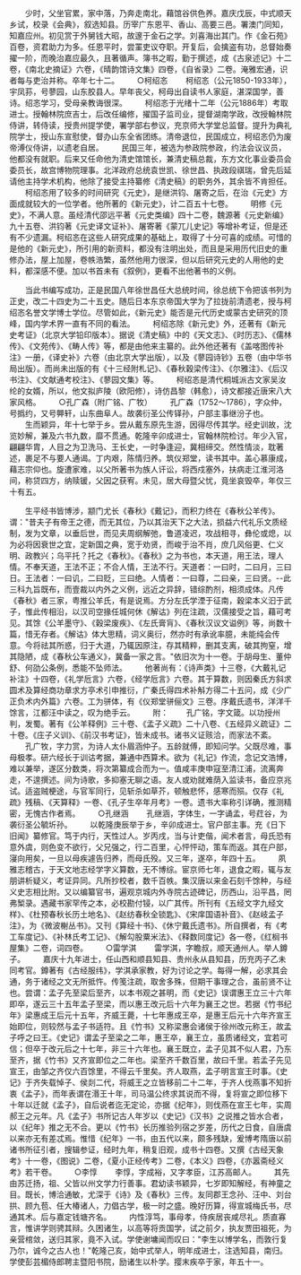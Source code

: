 <!-- { "loadSidebar": true } -->
　　少时，父坐官累，家中落，乃奔走南北，藉馆谷供色养。嘉庆戊辰，中式顺天乡试，校录《会典》，叙选知县。历宰广东恩平、香山、高要三邑。署澳门同知，知嘉应州。初见赏于外舅钱大昭，故邃于金石之学。刘喜海出其门。作《金石苑》百卷，资君助力为多。任恩平时，尝罣吏议夺职。开复后，会擒盗有功，总督始奏擢一阶，而晚治嘉应最久，且著循声。簿书之暇，勤于撰述，成《古泉述记》十二卷，《南北史摘证》六卷，《晴韵馆诗文集》四卷，《自省录》二卷。淹雅宏通，识者每与吏治并称。卒年七十二。
　　○柯绍忞
　　柯绍忞（公元1850-1933年），宇凤荪，号蓼园，山东胶县人。早年丧父，柯母出自读书人家庭，湛深国学，善诗。绍忞学习，受母亲教诲很深。
　　柯绍忞于光绪十二年（公元1886年）考取进士。授翰林院庶吉士，后改任编修，擢国子监司业，提督湖南学政，改授翰林院侍讲，转侍读，授贵州提学使，署学部右参议，充京师大学堂总监督。提升为典礼院学士，授山东宣慰使，督办山东全省团练。清帝退位，民国成立，柯绍忞仍为废帝溥仪侍讲，以遗老自居。
　　民国三年，被选为参政院参政，约法会议议员，他都没有就职。后来又任命他为清史馆馆长，兼清史稿总裁，东方文化事业委员会委员长，故宫博物院理事。北洋政府总统袁世凯、徐世昌、执政段祺瑞，曾先后延请他主持学术机构，他除了接受主持纂修《清史稿》的职务外，其余皆不肯担任。
　　柯绍忞用了较多的时间研究《元史》，是继洪钧、屠寄之后，在治《元史》方面成就较大的一位学者。他所著的《新元史》，计二百五十七卷。
　　明修《元史》，不满人意。虽经清代邵远平著《元史类编》四十二卷，魏源著《元史新编》九十五卷、洪钧著《元史译文证补》、屠寄著《蒙兀儿史记》等增补考证，但是还有不少遗漏。柯绍忞在这些人研究成果的基础上，取得了十分可喜的成绩。可惜的是他的《新元史》，所引用的新资料，都没有注明出处，而且是采用历代旧史的重修办法，屋上加屋，卷帙浩繁，虽然他用力很深，但以后研究元史的人用他的史料，都深感不便。加以书首未有《叙例》，更看不出他著书的义例。

　　当此书编写成功，正是民国八年徐世昌任大总统时间，徐总统下令把该书列为正史，改二十四史为二十五史。随后日本东京帝国大学为了拉拢前清遗老，授与柯绍忞名誉文学博士学位。尽管如此，《新元史》能否是元代历史或蒙古史研究的顶峰，国内学术界一直有不同的看法。
　　柯绍忞除《新元史》外，还著有《新元史考证》（北京大学铅印版本）。据说《清史稿》中的《天文志》、《时历志》、《儒林传》、《文苑传》、《畴人传》等，都是由他来主纂的。此外他还著有《盖喀图传补注》一册，《译史补》六卷（由北京大学出版），以及《蓼园诗钞》五卷（由中华书局出版）。而尚未出版的有《十三经附札记》、《春秋穀梁传注》、《尔雅注》、《后汉书注》、《文献通考校注》、《蓼园文集》等。
　　柯绍忞是清代桐城派古文家吴汝纶的女婿，所以，他文拟庐陵（欧阳修），诗仿昌黎（韩愈），诗文都接近唐宋八大家风格。
　　○孔广森（附广铭、广牧）
　　孔广森（1752～1786），字众仲，号撝约，又号顨轩，山东曲阜人。故袭衍圣公传铎孙，户部主事继汾子也。
　　生而颖异，年十七举于乡。尝从戴东原先生游，因得尽传其学。经史训故，沈览妙解，兼及六书九数，靡不贯通。乾隆辛卯成进士，官翰林院检讨。年少入官，翩翩华胄，人目之为卫洗马、王长史，一时争逢迎，冀相缔交。然性情淡，耽著述，裹足不与要人通谒。丁内艰，陈情归养。筑仪郑堂，读书其中。盖心慕康成，藉志宗仰也。旋遭家难，以父所著书为族人讦讼，将西戍塞外，扶病走江淮河洛间，称贷四方，纳赎锾，父因之获宥。未见，居大母暨父忧，竟坐哀毁卒，年仅三十有五。

　　生平经书皆博涉，颛门尤长《春秋》《戴记》，而积力终在《春秋公羊传》。谓："昔夫子有帝王之德，而无其位，乃以其治天下之大法，损益六代礼乐文质经制，发为文章，以垂后世，而见夫周纲解弛，鲁道凌迟，攻战相寻，彝伦或熄，以为必将因衰世之宜，定新国之典，宽于劝贤，而峻于治不肖，庶几风俗更、仁义明、政教兴；乌平托？托之《春秋》。《春秋》之为书也，本天道，用王法，理人情。不奉天道，王法不正；不合人情，王法不行。天道者：一曰时，二曰月，三曰日。王法者：一曰讥，二曰贬，三曰绝。人情者：一曰尊，二曰亲，三曰贤。--此三科九旨既布，而壹裁以内外之义例，远近之异辞，错综酌剂，相须成体。凡传《春秋》者三家，粤推公羊氏，有是说焉。方分左氏学湮于征南，穀梁本义汩于武子，惟此传相沿，以汉司空掾任城何休《解诂》列在注疏，汉儒接受之旨，藉可考见。其馀《公羊墨守》、《穀梁废疾》、《左氏膏肓》、《春秋汉议文谥例》等，尚数十篇，惜无存者。《解诂》体大思精，词义奥衍，然亦时有承讹率臆，未能纯会传意。今将祛其所惑，归于大道，乃辄因原注，存其精粹，删其支离，破其拘窒，增其隐陋，成《春秋公车通义》，冀备一家之言。"依旧次为十一卷。于胡母生、董仲舒、何劭公条例，悉能不坠师法。
　　他著尚有：《诗声类》十三卷，《大戴礼记补注》十四卷，《礼学卮言》六卷，《经学卮言》六卷。其于算数，则因秦氏方斜求圆术及算经商功章求方亭术引申推衍，广秦氏得四术补斛方得二十五问，成《少广正负术内外篇》六卷。工为骈体，有《仪郑堂骈俪文》三卷。序戴氏遗书，洋洋千馀言，江都汪中读之，叹为绝手云。
　　附：
　　孔广铭，字文箴。以功授州判，发蜀。著有《公羊释例》三十卷、《孟子义疏》二十八卷、《五经异义疏证》二十卷。《庄子义训》、《前汉书考证》，皆未成书。诸书义证赅洽，而家法不紊。
　　孔广牧，字力赏，为诗人太仆眉涵仲子。五龄就傅，即知问学。父既尽难，事母极孝。研六经长于训诂考据，兼通中西算术。欲为《礼记》作流，念记文浩博，难以兼举，遂区分数类，将次第纂成合而为一。值咸丰庚申寇至清江浦，流离奔走，不遑撰述。间为诗歌，多抑塞无聊之语。友人或劝就难荫入监读书，备应京兆试。适盗贼梗途，与官军同行，见斩杀如草芥，顿触悲怀，感寒而殒。仅存《礼疏》残稿、《天算释》一卷、《孔子生卒年月考》一卷。遗书大率称引详确，推测精密，无愧古作者焉。
　　○孔继涵
　　孔继涵，字体生，一字诵孟，号荭谷，为袭衍圣公毓圻孙。
　　以乾隆庚辰举于乡，辛卯成进士。官户部主事。充《日下旧闻》纂修官。笃于内行，天性过人。岁丙戌，当与计吏偕，闻术者言，母氏恐有意外虞，则色变不欲行，父兄强之，行二百里，心怦怦动，策车而返。其在户部，寖向用矣，一旦以母疾遽告归养，而母氏殁。又三年，遂卒，年四十五。
　　夙雅志稽古，于天文地志经学字义算数，无不博综。宦京师七年，退食之暇，辄与友朋讲析疑义，考证异同。凡所抄校者，数千百帙。集汉唐以来金石刻千馀种，与经义史志相比附。又以编纂官书，遍观京城内外寺院古迹碑记，历西山，沿平昌，罔弗椠录。遇藏书家罕传之本，必校勘付锓，以广其传。所刊有《五经文字九经文样》、《杜预春秋长历土地名》、《赵纺春秋全锁匙》、《宋庠国语补音》、《赵岐孟子注》，为《微波榭丛书》。又刊《算经十书》、《休宁戴氏遗书》。所自撰者，有《考工车度记》、《补林氏考工记》、《解勾股粟米法》、《释数同度记》各一卷，《红榈书屋集》二卷，词四卷。
　　○雷学淇
　　雷学淇，字瞻叔，顺天通州人。举人鐏子。
　　嘉庆十九年进士，任山西和顺县知县、贵州永从县知县，历充丙子乙未同考官。鐏著有《古经服纬》，学淇承家教，好为讨论之学。每得一解，必求其会通，务于诸经之文无所抵忤。传笺注疏，取舍多殊，但期干事理之合，虽前贤不让也。尝谓：孟子先至梁后至齐，以本书观之甚明，而《史记》误谓惠王立三十六年即卒，遂云三十五年孟子至梁，而以惠王改元后十六年为襄王之世。若据《竹书纪年》梁惠成王后元十五年，齐威王薨，十七年惠成王卒，是惠王后元十六年齐宣王始即位，则较然与孟子书适符。且《竹书》又称梁惠会诸侯于徐州改元称王，故孟子呼之曰王。《史记》谓孟子至梁之二年，惠王卒，襄王立，虽质诸经文，宜若可信；但卒于改元后之十七年，非三十六年也。襄王既立，孟子见其不似人君，乃东至齐，据《竹书》又齐宣即位之二年也。梁至齐千数百里，故曰千里。若孟子先见宣王，由邹之齐仅六百馀里，不得云千里矣。齐人取燕，孟子明言宣王时事。《史记》于齐失载悼子、侯剡二代，将威王之立皆移前二十二年，于齐人伐燕事不知折衷《孟子》，而年表谓在湣王十年，司马温公终求其说而不得，复将宣之即位移下十年以迁就《孟子》，自后说者迄无定论，亦据《纪年》，则伐燕在宣王七年，实周郝王之元年。凡《孟子》书所记古人年岁以《史记》《汉书》之说推之皆水合者，以《纪年》推之无不合。更以《竹书》长历推验列宿之岁差，历代之日食，自唐虞以来亦无有差忒焉。惟惜《纪年》一书，由五代以来，颇多残缺，爰博考隋唐以前诸书所征引者，搜辑参证，经时九年，稍复旧观，成书十四卷。又撰《古经天象考》十一卷，《图说》二卷，《夏小正经传考》二卷，《本义》四卷，《亦嚣斋经义考》若干卷。
　　○李惇
　　李惇，字成裕，又字孝臣，江苏高邮人。
　　其先由苏迁扬，祖、父皆以州文学力行善事。君幼读书颖异，七岁即知解经，有神童之目。既长，博洽通敏，尤深于《诗》及《春秋》三传。友同郡王念孙、汪中、刘台拱、顾九苞、任大椿诸人，力倡古学，极一时之盛。晚好历算，得宣城梅氏书，尽通其术。后与嘉定钱塘齐名。
　　内性淳笃，事母孝，侍疾居丧咸尽礼。质直寡言，惟讲学则骋其辩。久困诸生，以高等将贡国学，试之前夕，执友贾田祖死，为亲营棺敛，送归其家，竟不入试。学使谢墉闻而叹曰："李生以博学名，而敦行复乃尔，诚今之古人也！"乾隆己亥，始中式举人，明年成进士，注选知县，南归。学使彭芸楣侍郎聘主暨阳书院，励诸生以朴学。撄末疾卒于家，年五十一。
